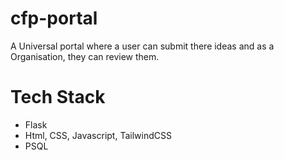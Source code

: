 # cfp-portal
A Universal portal where a user can submit there ideas and as a Organisation, they can review them.



# Tech Stack
- Flask
- Html, CSS, Javascript, TailwindCSS
- PSQL